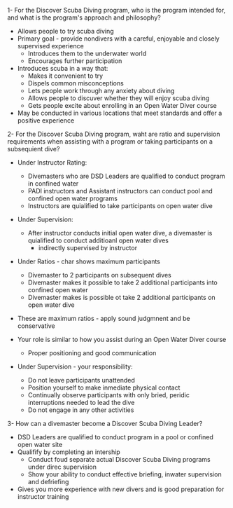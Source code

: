 1- For the Discover Scuba Diving program, who is the program intended for, and what is the program's approach and philosophy?

- Allows people to try scuba diving
- Primary goal - provide nondivers with a careful, enjoyable and closely supervised experience
    - Introduces them to the underwater world
    - Encourages further participation
- Introduces scuba in a way that:
    - Makes it convenient to try
    - Dispels common misconceptions
    - Lets people work through any anxiety about diving
    - Allows people to discuver whether they will enjoy scuba diving
    - Gets people excite about enrolling in an Open Water Diver course
- May be conducted in various locations that meet standards and offer a positive experience

2- For the Discover Scuba Diving program, waht are ratio and supervision requirements when assisting with a program or taking participants on a subsequient dive?

- Under Instructor Rating:
    - Divemasters who are DSD Leaders are qualified to conduct program in confined water
    - PADI instructors and Assistant instructors can conduct pool and confined open water programs
    - Instructors are quialified to take participants on open water dive
- Under Supervision:
    - After instructor conducts initial open water dive, a divemaster is quialified to conduct additioanl open water dives
        - indirectly supervised by instructor
- Under Ratios - char shows maximum participants
    - Divemaster to 2 participants on subsequent dives
    - Divemaster makes it possible to take 2 additional participants into confined open water
    - Divemaster makes is possible ot take 2 additional participants on open water dive
- These are maximum ratios - apply sound judgmnent and be conservative

- Your role is similar to how you assist during an Open Water Diver course
    - Proper positioning and good communication
- Under Supervision - your responsibility:
    - Do not leave participants unattended
    - Position yourself to make inmediate physical contact
    - Continually observe participants with only bried, peridic interruptions needed to lead the dive
    - Do not engage in any other activities

3- How can a divemaster become a Discover Scuba Diving Leader?

- DSD Leaders are qualified to conduct program in a pool or confined open water site
- Qualifify by completing an intership
    - Conduct foud separate actual Discover Scuba Diving programs under direc supervision
    - Show your ability to conduct effective briefing, inwater supervision and defriefing
- Gives you more experience with new divers and is good preparation for instructor training